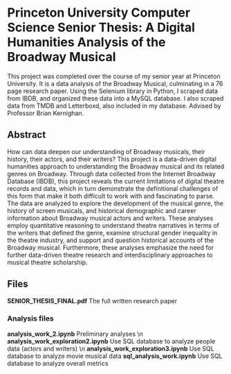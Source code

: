# Princeton University Computer Science Senior Thesis: A Digital Humanities Analysis of the Broadway Musical
This project was completed over the course of my senior year at Princeton University. It is a data analysis of the Broadway Musical, culminating in a 76 page research paper. Using the Selenium library in Python, I scraped data from IBDB, and organized these data into a MySQL database. I also scraped data from TMDB and Letterboxd, also included in my database. Advised by Professor Brian Kernighan.

## Abstract
How can data deepen our understanding of Broadway musicals, their history, their actors, and their writers? This project is a data-driven digital humanities approach to understanding the Broadway musical and its related genres on Broadway. Through data collected from the Internet Broadway Database (IBDB), this project reveals the current limitations of digital theatre records and data, which in turn demonstrate the definitional challenges of this form that make it both difficult to work with and fascinating to parse. The data are analyzed to explore the development of the musical genre, the history of screen musicals, and historical demographic and career information about Broadway musical actors and writers. These analyses employ quantitative reasoning to understand theatre narratives in terms of the writers that defined the genre, examine structural gender inequality in the theatre industry, and support and question historical accounts of the Broadway musical. Furthermore, these analyses emphasize the need for further data-driven theatre research and interdisciplinary approaches to musical theatre scholarship.

## Files
**SENIOR_THESIS_FINAL.pdf** The full written research paper
### Analysis files
**analysis_work_2.ipynb** Preliminary analyses \n
**analysis_work_exploration2.ipynb** Use SQL database to analyze people data (actors and writers) \n
**analysis_work_exploration3.ipynb** Use SQL database to analyze movie musical data
**sql_analysis_work.ipynb** Use SQL database to analyze overall metrics
